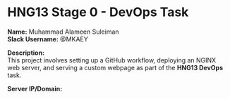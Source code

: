 # HNG13 Stage 0 - DevOps Task

**Name:** Muhammad Alameen Suleiman  
**Slack Username:** @MKAEY  

**Description:**  
This project involves setting up a GitHub workflow, deploying an NGINX web server, and serving a custom webpage as part of the **HNG13 DevOps** task.

**Server IP/Domain:**  

